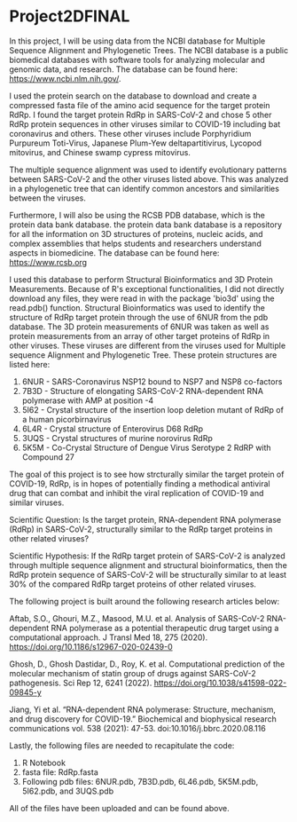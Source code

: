 # Project2DFINAL
In this project, I will be using data from the NCBI database for Multiple Sequence Alignment and Phylogenetic Trees. The NCBI database is a public biomedical databases with software tools for analyzing molecular and genomic data, and research. The database can be found here: https://www.ncbi.nlm.nih.gov/.   

I used the protein search on the database to download and create a compressed fasta file of the amino acid sequence for the target protein RdRp. I found the target protein RdRp in SARS-CoV-2 and chose 5 other RdRp protein sequences in other viruses similar to COVID-19 including bat coronavirus and others. These other viruses include Porphyridium Purpureum Toti-Virus, Japanese Plum-Yew deltapartitivirus, Lycopod mitovirus, and Chinese swamp cypress mitovirus. 

The multiple sequence alignment was used to identify evolutionary patterns between SARS-CoV-2 and the other viruses listed above. This was analyzed in a phylogenetic tree that can identify common ancestors and similarities between the viruses.   

Furthermore, I will also be using the RCSB PDB database, which is the protein  data bank database. the protein data bank database is a repository for all the information on 3D structures of proteins, nucleic acids, and complex assemblies that helps students and researchers understand aspects in biomedicine. The database can be found here: https://www.rcsb.org  

I used this database to perform Structural Bioinformatics and 3D Protein Measurements. Because of R's exceptional functionalities, I did not directly download any files, they were read in with the package 'bio3d' using the read.pdb() function.   Structural Bioinformatics was used to identify the structure of RdRp target protein through the use of 6NUR from the pdb database. The 3D protein measurements of 6NUR was taken as well as protein measurements from an array of other target proteins of RdRp in other viruses. These viruses are different from the viruses used for Multiple sequence Alignment and Phylogenetic Tree. These protein structures are listed here:

1. 6NUR - SARS-Coronavirus NSP12 bound to NSP7 and NSP8 co-factors 
2. 7B3D - Structure of elongating SARS-CoV-2 RNA-dependent RNA polymerase with AMP at position -4  
3. 5I62 - Crystal structure of the insertion loop deletion mutant of RdRp of a human picorbirnavirus 
4. 6L4R - Crystal structure of Enterovirus D68 RdRp 
5. 3UQS - Crystal structures of murine norovirus RdRp 
6. 5K5M - Co-Crystal Structure of Dengue Virus Serotype 2 RdRP with Compound 27 

The goal of this project is to see how strcturally similar the target protein of COVID-19, RdRp, is in hopes of potentially finding a methodical antiviral drug that can combat and inhibit the viral replication of COVID-19 and similar viruses. 

Scientific Question: Is the target protein, RNA-dependent RNA polymerase (RdRp) in SARS-CoV-2, structurally similar to the RdRp target proteins in other related viruses? 

Scientific Hypothesis: If the RdRp target protein of SARS-CoV-2 is analyzed through multiple sequence alignment and structural bioinformatics, then the RdRp protein sequence of SARS-CoV-2 will be structurally similar to at least 30% of the compared RdRp target proteins of other related viruses.

The following project is built around the following research articles below: 

Aftab, S.O., Ghouri, M.Z., Masood, M.U. et al. Analysis of SARS-CoV-2 RNA-dependent RNA polymerase as a potential therapeutic drug target using a computational approach. J Transl Med 18, 275 (2020). https://doi.org/10.1186/s12967-020-02439-0

Ghosh, D., Ghosh Dastidar, D., Roy, K. et al. Computational prediction of the molecular mechanism of statin group of drugs against SARS-CoV-2 pathogenesis. Sci Rep 12, 6241 (2022). https://doi.org/10.1038/s41598-022-09845-y

Jiang, Yi et al. “RNA-dependent RNA polymerase: Structure, mechanism, and drug discovery for COVID-19.” Biochemical and biophysical research communications vol. 538 (2021): 47-53. doi:10.1016/j.bbrc.2020.08.116

Lastly, the following files are needed to recapitulate the code:
1. R Notebook
2. fasta file: RdRp.fasta
3. Following pdb files: 6NUR.pdb, 7B3D.pdb, 6L46.pdb, 5K5M.pdb, 5I62.pdb, and 3UQS.pdb

All of the files have been uploaded and can be found above.


